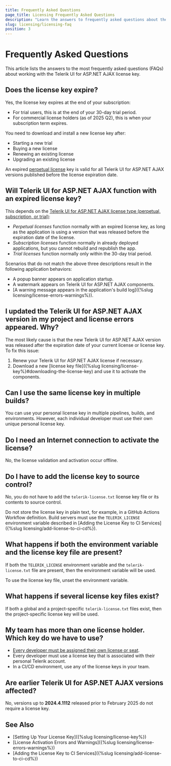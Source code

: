 ```yaml
---
title: Frequently Asked Questions
page_title: Licensing Frequently Asked Questions
description: "Learn the answers to frequently asked questions about the Telerik UI for ASP.NET AJAX licensing."
slug: licensing/licensing-faq
position: 3
---
```


# Frequently Asked Questions

This article lists the answers to the most frequently asked questions (FAQs) about working with the Telerik UI for ASP.NET AJAX license key.

## Does the license key expire?

Yes, the license key expires at the end of your subscription:

* For trial users, this is at the end of your 30-day trial period.
* For commercial license holders (as of 2025 Q2), this is when your subscription term expires. 

You need to download and install a new license key after:

* Starting a new trial
* Buying a new license
* Renewing an existing license
* Upgrading an existing license

An expired [perpetual license](https://www.telerik.com/purchase/faq/licensing-purchasing#licensing) key is valid for all Telerik UI for ASP.NET AJAX versions published before the license expiration date.

## Will Telerik UI for ASP.NET AJAX function with an expired license key?

This depends on the [Telerik UI for ASP.NET AJAX license type (perpetual, subscription, or trial)](https://www.telerik.com/purchase/faq/licensing-purchasing#licensing):

* *Perpetual licenses* function normally with an expired license key, as long as the application is using a version that was released before the expiration date of the license.
* *Subscription licenses* function normally in already deployed applications, but you cannot rebuild and republish the app.
* *Trial licenses* function normally only within the 30-day trial period.

Scenarios that do not match the above three descriptions result in the following application behaviors:

* A popup banner appears on application startup.
* A watermark appears on Telerik UI for ASP.NET AJAX components.
* [A warning message appears in the application's build log]({%slug licensing/license-errors-warnings%}).

## I updated the Telerik UI for ASP.NET AJAX version in my project and license errors appeared. Why?

The most likely cause is that the new Telerik UI for ASP.NET AJAX version was released after the expiration date of your current license or license key. To fix this issue:

1. Renew your Telerik UI for ASP.NET AJAX license if necessary.
2. Download a new [license key file]({%slug licensing/license-key%}#downloading-the-license-key) and use it to activate the components.

## Can I use the same license key in multiple builds?

You can use your personal license key in multiple pipelines, builds, and environments. However, each individual developer must use their own unique personal license key.

## Do I need an Internet connection to activate the license?

No, the license validation and activation occur offline.

## Do I have to add the license key to source control?

No, you do not have to add the `telerik-license.txt` license key file or its contents to source control.

Do not store the license key in plain text, for example, in a GitHub Actions Workflow definition. Build servers must use the `TELERIK_LICENSE` environment variable described in [Adding the License Key to CI Services]({%slug licensing/add-license-to-ci-cd%}).

## What happens if both the environment variable and the license key file are present?

If both the `TELERIK_LICENSE` environment variable and the `telerik-license.txt` file are present, then the environment variable will be used.

To use the license key file, unset the environment variable.

## What happens if several license key files exist?

If both a global and a project-specific `telerik-license.txt` files exist, then the project-specific license key will be used.

## My team has more than one license holder. Which key do we have to use?

* [Every developer must be assigned their own license or seat](https://www.telerik.com/purchase/faq/licensing-purchasing).
* Every developer must use a license key that is associated with their personal Telerik account.
* In a CI/CD environment, use any of the license keys in your team.

## Are earlier Telerik UI for ASP.NET AJAX versions affected?

No, versions up to **2024.4.1112** released prior to February 2025 do not require a license key.

## See Also

* [Setting Up Your License Key]({%slug licensing/license-key%})
* [License Activation Errors and Warnings]({%slug licensing/license-errors-warnings%})
* [Adding the License Key to CI Services]({%slug licensing/add-license-to-ci-cd%})
 